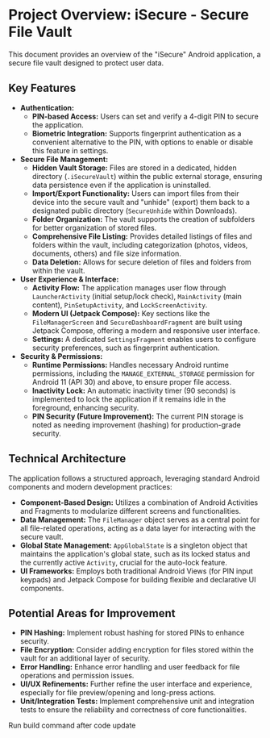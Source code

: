 # Project Overview: iSecure - Secure File Vault

This document provides an overview of the "iSecure" Android application, a secure file vault designed to protect user data.

## Key Features

*   **Authentication:**
    *   **PIN-based Access:** Users can set and verify a 4-digit PIN to secure the application.
    *   **Biometric Integration:** Supports fingerprint authentication as a convenient alternative to the PIN, with options to enable or disable this feature in settings.
*   **Secure File Management:**
    *   **Hidden Vault Storage:** Files are stored in a dedicated, hidden directory (`.iSecureVault`) within the public external storage, ensuring data persistence even if the application is uninstalled.
    *   **Import/Export Functionality:** Users can import files from their device into the secure vault and "unhide" (export) them back to a designated public directory (`SecureUnhide` within Downloads).
    *   **Folder Organization:** The vault supports the creation of subfolders for better organization of stored files.
    *   **Comprehensive File Listing:** Provides detailed listings of files and folders within the vault, including categorization (photos, videos, documents, others) and file size information.
    *   **Data Deletion:** Allows for secure deletion of files and folders from within the vault.
*   **User Experience & Interface:**
    *   **Activity Flow:** The application manages user flow through `LauncherActivity` (initial setup/lock check), `MainActivity` (main content), `PinSetupActivity`, and `LockScreenActivity`.
    *   **Modern UI (Jetpack Compose):** Key sections like the `FileManagerScreen` and `SecureDashboardFragment` are built using Jetpack Compose, offering a modern and responsive user interface.
    *   **Settings:** A dedicated `SettingsFragment` enables users to configure security preferences, such as fingerprint authentication.
*   **Security & Permissions:**
    *   **Runtime Permissions:** Handles necessary Android runtime permissions, including the `MANAGE_EXTERNAL_STORAGE` permission for Android 11 (API 30) and above, to ensure proper file access.
    *   **Inactivity Lock:** An automatic inactivity timer (90 seconds) is implemented to lock the application if it remains idle in the foreground, enhancing security.
    *   **PIN Security (Future Improvement):** The current PIN storage is noted as needing improvement (hashing) for production-grade security.

## Technical Architecture

The application follows a structured approach, leveraging standard Android components and modern development practices:

*   **Component-Based Design:** Utilizes a combination of Android Activities and Fragments to modularize different screens and functionalities.
*   **Data Management:** The `FileManager` object serves as a central point for all file-related operations, acting as a data layer for interacting with the secure vault.
*   **Global State Management:** `AppGlobalState` is a singleton object that maintains the application's global state, such as its locked status and the currently active `Activity`, crucial for the auto-lock feature.
*   **UI Frameworks:** Employs both traditional Android Views (for PIN input keypads) and Jetpack Compose for building flexible and declarative UI components.

## Potential Areas for Improvement

*   **PIN Hashing:** Implement robust hashing for stored PINs to enhance security.
*   **File Encryption:** Consider adding encryption for files stored within the vault for an additional layer of security.
*   **Error Handling:** Enhance error handling and user feedback for file operations and permission issues.
*   **UI/UX Refinements:** Further refine the user interface and experience, especially for file preview/opening and long-press actions.
*   **Unit/Integration Tests:** Implement comprehensive unit and integration tests to ensure the reliability and correctness of core functionalities.

Run build command after code update